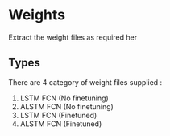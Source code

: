 # Weights
Extract the weight files as required her

## Types
There are 4 category of weight files supplied :

1) LSTM FCN (No finetuning)
2) ALSTM FCN (No finetuning)
3) LSTM FCN (Finetuned)
4) ALSTM FCN (Finetuned)

